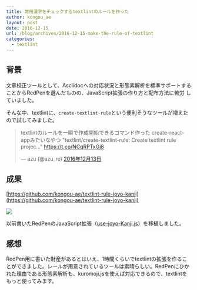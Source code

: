 ```yaml
---
title: 常用漢字をチェックするtextlintのルールを作った
author: kongou_ae
layout: post
date: 2016-12-15
url: /blog/archives/2016-12-15-make-the-rule-of-textlint
categories:
  - textlint
---
```


## 背景



文章校正ツールとして、Asciidocへの対応状況と形態素解析を標準サポートすることからRedPenを選んだものの、JavaScript拡張の作り方と配布方法に苦労
していました。

そんな中、textlintに、`create-textlint-rule`という便利そうなツールが増えたので試してみました。

<blockquote class="twitter-tweet" data-lang="ja"><p lang="ja" dir="ltr">textlintのルールを一瞬で作成開始できるコマンド作った create-react-appみたいなやつ &quot;textlint/create-textlint-rule: Create textlint rule projec…&quot; <a href="https://t.co/NCqRPTxGj8">https://t.co/NCqRPTxGj8</a></p>&mdash; azu (@azu_re) <a href="https://twitter.com/azu_re/status/808675156495253505">2016年12月13日</a></blockquote>
<script async src="//platform.twitter.com/widgets.js" charset="utf-8"></script>

## 成果

[https://github.com/kongou-ae/textlint-rule-joyo-kanji](https://github.com/kongou-ae/textlint-rule-joyo-kanji)

![](https://aimless.jp/blog/images/2016-12-15-001.png)

以前書いたRedPenのJavaScript拡張（[use-joyo-Kanji.js](https://github.com/kongou-ae/redpen-validator/blob/master/use-joyo-Kanji.js)）を移植しました。

## 感想

RedPen用に書いた財産があるとはいえ、1時間くらいでtextlintの拡張を作ることができました。レールが用意されているツールは素晴らしい。RedPenにひかれた理由である形態素解析も、kuromoji.jsを使えば対応できるので、textlintをもっと使ってみます。
